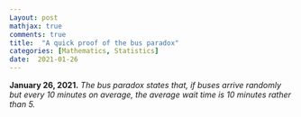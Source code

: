 ```yaml
---
Layout: post
mathjax: true
comments: true
title:  "A quick proof of the bus paradox"
categories: [Mathematics, Statistics]
date:  2021-01-26
---
```


**January 26, 2021.** *The bus paradox states that, if buses arrive
  randomly but every 10 minutes on average, the average wait time is
  10 minutes rather than 5.*

